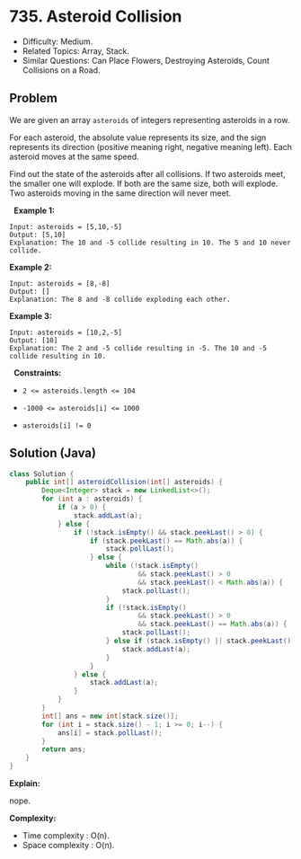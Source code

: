 # 735. Asteroid Collision

- Difficulty: Medium.
- Related Topics: Array, Stack.
- Similar Questions: Can Place Flowers, Destroying Asteroids, Count Collisions on a Road.

## Problem

We are given an array ```asteroids``` of integers representing asteroids in a row.

For each asteroid, the absolute value represents its size, and the sign represents its direction (positive meaning right, negative meaning left). Each asteroid moves at the same speed.

Find out the state of the asteroids after all collisions. If two asteroids meet, the smaller one will explode. If both are the same size, both will explode. Two asteroids moving in the same direction will never meet.

 
**Example 1:**

```
Input: asteroids = [5,10,-5]
Output: [5,10]
Explanation: The 10 and -5 collide resulting in 10. The 5 and 10 never collide.
```

**Example 2:**

```
Input: asteroids = [8,-8]
Output: []
Explanation: The 8 and -8 collide exploding each other.
```

**Example 3:**

```
Input: asteroids = [10,2,-5]
Output: [10]
Explanation: The 2 and -5 collide resulting in -5. The 10 and -5 collide resulting in 10.
```

 
**Constraints:**


	
- ```2 <= asteroids.length <= 104```
	
- ```-1000 <= asteroids[i] <= 1000```
	
- ```asteroids[i] != 0```



## Solution (Java)

```java
class Solution {
    public int[] asteroidCollision(int[] asteroids) {
        Deque<Integer> stack = new LinkedList<>();
        for (int a : asteroids) {
            if (a > 0) {
                stack.addLast(a);
            } else {
                if (!stack.isEmpty() && stack.peekLast() > 0) {
                    if (stack.peekLast() == Math.abs(a)) {
                        stack.pollLast();
                    } else {
                        while (!stack.isEmpty()
                                && stack.peekLast() > 0
                                && stack.peekLast() < Math.abs(a)) {
                            stack.pollLast();
                        }
                        if (!stack.isEmpty()
                                && stack.peekLast() > 0
                                && stack.peekLast() == Math.abs(a)) {
                            stack.pollLast();
                        } else if (stack.isEmpty() || stack.peekLast() < 0) {
                            stack.addLast(a);
                        }
                    }
                } else {
                    stack.addLast(a);
                }
            }
        }
        int[] ans = new int[stack.size()];
        for (int i = stack.size() - 1; i >= 0; i--) {
            ans[i] = stack.pollLast();
        }
        return ans;
    }
}
```

**Explain:**

nope.

**Complexity:**

* Time complexity : O(n).
* Space complexity : O(n).
